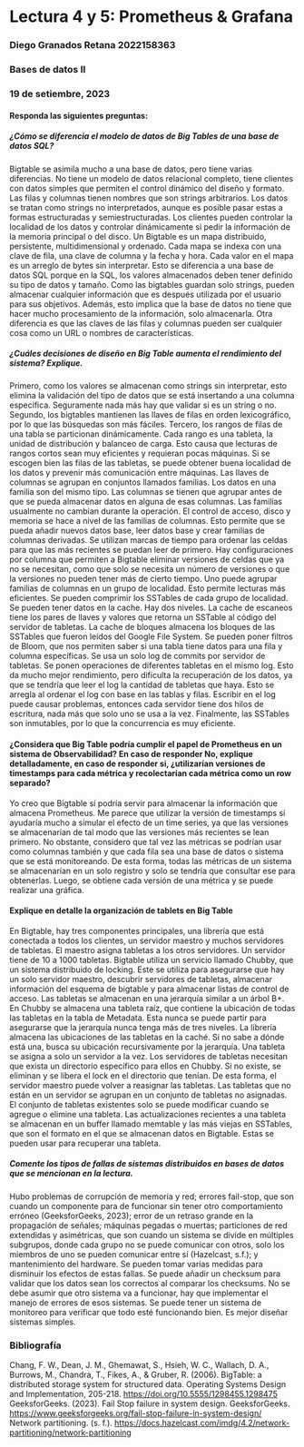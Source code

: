 # Lectura 4 y 5: Prometheus & Grafana

### Diego Granados Retana 2022158363

### Bases de datos II

### 19 de setiembre, 2023

#### Responda las siguientes preguntas:
##### ¿Cómo se diferencia el modelo de datos de Big Tables de una base de datos SQL?
Bigtable se asimila mucho a una base de datos, pero tiene varias diferencias. No tiene un modelo de datos relacional completo, tiene clientes con datos simples que permiten el control dinámico del diseño y formato. Las filas y columnas tienen nombres que son strings arbitrarios. Los datos se tratan como strings no interpretados, aunque es posible pasar estas a formas estructuradas y semiestructuradas. Los clientes pueden controlar la localidad de los datos y controlar dinámicamente si pedir la información de la memoria principal o del disco. 
Un Bigtable es un mapa distribuido, persistente, multidimensional y ordenado. Cada mapa se indexa con una clave de fila, una clave de columna y la fecha y hora. Cada valor en el mapa es un arreglo de bytes sin interpretar. Esto se diferencia a una base de datos SQL porque en la SQL, los valores almacenados deben tener definido su tipo de datos y tamaño. Como las bigtables guardan solo strings, pueden almacenar cualquier información que es después utilizada por el usuario para sus objetivos. Además, esto implica que la base de datos no tiene que hacer mucho procesamiento de la información, solo almacenarla. Otra diferencia es que las claves de las filas y columnas pueden ser cualquier cosa como un URL o nombres de características.  
##### ¿Cuáles decisiones de diseño en Big Table aumenta el rendimiento del sistema? Explique.
Primero, como los valores se almacenan como strings sin interpretar, esto elimina la validación del tipo de datos que se está insertando a una columna específica. Seguramente nada más hay que validar si es un string o no. Segundo, los bigtables mantienen las llaves de filas en orden lexicográfico, por lo que las búsquedas son más fáciles. Tercero, los rangos de filas de una tabla se particionan dinámicamente. Cada rango es una tableta, la unidad de distribución y balanceo de carga. Esto causa que lecturas de rangos cortos sean muy eficientes y requieran pocas máquinas. Si se escogen bien las filas de las tabletas, se puede obtener buena localidad de los datos y prevenir más comunicación entre máquinas.
Las llaves de columnas se agrupan en conjuntos llamados familias. Los datos en una familia son del mismo tipo. Las columnas se tienen que agrupar antes de que se pueda almacenar datos en alguna de esas columnas. Las familias usualmente no cambian durante la operación. El control de acceso, disco y memoria se hace a nivel de las familias de columnas. Esto permite que se pueda añadir nuevos datos base, leer datos base y crear familias de columnas derivadas. 
Se utilizan marcas de tiempo para ordenar las celdas para que las más recientes se puedan leer de primero. Hay configuraciones por columna que permiten a Bigtable eliminar versiones de celdas que ya no se necesitan, como que solo se necesita un número de versiones o que la versiones no pueden tener más de cierto tiempo. 
Uno puede agrupar familias de columnas en un grupo de localidad. Esto permite lecturas más eficientes. Se pueden comprimir los SSTables de cada grupo de localidad. Se pueden tener datos en la cache. Hay dos niveles. La cache de escaneos tiene los pares de llaves y valores que retorna un SSTable al código del servidor de tabletas. La cache de bloques almacena los bloques de las SSTables que fueron leídos del Google File System. Se pueden poner filtros de Bloom, que nos permiten saber si una tabla tiene datos para una fila y columna específicas. Se usa un solo log de commits por servidor de tabletas. Se ponen operaciones de diferentes tabletas en el mismo log. Esto da mucho mejor rendimiento, pero dificulta la recuperación de los datos, ya que se tendría que leer el log la cantidad de tabletas que haya. Esto se arregla al ordenar el log con base en las tablas y filas. Escribir en el log puede causar problemas, entonces cada servidor tiene dos hilos de escritura, nada más que solo uno se usa a la vez. Finalmente, las SSTables son inmutables, por lo que la concurrencia es muy eficiente.
#### ¿Considera que Big Table podría cumplir el papel de Prometheus en un sistema de Observabilidad? En caso de responder No, explique detalladamente, en caso de responder si, ¿utilizarían versiones de timestamps para cada métrica y recolectarían cada métrica como un row separado?
Yo creo que Bigtable sí podría servir para almacenar la información que almacena Prometheus. Me parece que utilizar la versión de timestamps sí ayudaría mucho a simular el efecto de un time series, ya que las versiones se almacenarían de tal modo que las versiones más recientes se lean primero. No obstante, considero que tal vez las métricas se podrían usar como columnas también y que cada fila sea una base de datos o sistema que se está monitoreando. De esta forma, todas las métricas de un sistema se almacenarían en un solo registro y solo se tendría que consultar ese para obtenerlas. Luego, se obtiene cada versión de una métrica y se puede realizar una gráfica. 
#### Explique en detalle la organización de tablets en Big Table
En Bigtable, hay tres componentes principales, una librería que está conectada a todos los clientes, un servidor maestro y muchos servidores de tabletas. El maestro asigna tabletas a los otros servidores. Un servidor tiene de 10 a 1000 tabletas. Bigtable utiliza un servicio llamado Chubby, que un sistema distribuido de locking. Este se utiliza para asegurarse que hay un solo servidor maestro, descubrir servidores de tabletas, almacenar información del esquema de bigtable y para almacenar listas de control de acceso. Las tabletas se almacenan en una jerarquía similar a un árbol B+. En Chubby se almacena una tableta raíz, que contiene la ubicación de todas las tabletas en la tabla de Metadata. Esta nunca se puede partir para asegurarse que la jerarquía nunca tenga más de tres niveles. La librería almacena las ubicaciones de las tabletas en la caché. Si no sabe a dónde está una, busca su ubicación recursivamente por la jerarquía. Una tableta se asigna a solo un servidor a la vez. Los servidores de tabletas necesitan que exista un directorio específico para ellos en Chubby. Si no existe, se eliminan y se libera el lock en el directorio que tenían. De esta forma, el servidor maestro puede volver a reasignar las tabletas. Las tabletas que no están en un servidor se agrupan en un conjunto de tabletas no asignadas. El conjunto de tabletas existentes solo se puede modificar cuando se agregue o elimine una tableta. Las actualizaciones recientes a una tableta se almacenan en un buffer llamado memtable y las más viejas en SSTables, que son el formato en el que se almacenan datos en Bigtable. Estas se pueden usar para recuperar una tableta. 
##### Comente los tipos de fallas de sistemas distribuidos en bases de datos que se mencionan en la lectura.
Hubo problemas de corrupción de memoria y red; errores fail-stop, que son cuando un componente para de funcionar sin tener otro comportamiento erróneo (GeeksforGeeks, 2023); error de un retraso grande en la propagación de señales; máquinas pegadas o muertas; particiones de red extendidas y asimétricas, que son cuando un sistema se divide en múltiples subgrupos, donde cada grupo no se puede comunicar con otros, solo los miembros de uno se pueden comunicar entre sí (Hazelcast, s.f.); y mantenimiento del hardware. Se pueden tomar varias medidas para disminuir los efectos de estas fallas. Se puede añadir un checksum para validar que los datos sean los correctos al comparar los checksums. No se debe asumir que otro sistema va a funcionar, hay que implementar el manejo de errores de esos sistemas. Se puede tener un sistema de monitoreo para verificar que todo esté funcionando bien. Es mejor diseñar sistemas simples.
### Bibliografía
Chang, F. W., Dean, J. M., Ghemawat, S., Hsieh, W. C., Wallach, D. A., Burrows, M., Chandra, T., Fikes, A., & Gruber, R. (2006). BigTable: a distributed storage system for structured data. Operating Systems Design and Implementation, 205-218. https://doi.org/10.5555/1298455.1298475
GeeksforGeeks. (2023). Fail Stop failure in system design. GeeksforGeeks. https://www.geeksforgeeks.org/fail-stop-failure-in-system-design/
Network partitioning. (s. f.). https://docs.hazelcast.com/imdg/4.2/network-partitioning/network-partitioning
